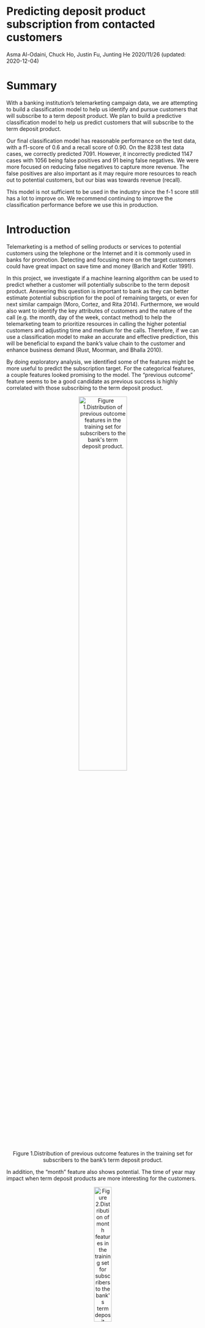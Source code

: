 Predicting deposit product subscription from contacted customers
================
Asma Al-Odaini, Chuck Ho, Justin Fu, Junting He
2020/11/26 (updated: 2020-12-04)

# Summary

With a banking institution’s telemarketing campaign data, we are
attempting to build a classification model to help us identify and
pursue customers that will subscribe to a term deposit product. We plan
to build a predictive classification model to help us predict customers
that will subscribe to the term deposit product.

Our final classification model has reasonable performance on the test
data, with a f1-score of 0.6 and a recall score of 0.90. On the 8238
test data cases, we correctly predicted 7091. However, it incorrectly
predicted 1147 cases with 1056 being false positives and 91 being false
negatives. We were more focused on reducing false negatives to capture
more revenue. The false positives are also important as it may require
more resources to reach out to potential customers, but our bias was
towards revenue (recall).

This model is not sufficient to be used in the industry since the f-1
score still has a lot to improve on. We recommend continuing to improve
the classification performance before we use this in production.

# Introduction

Telemarketing is a method of selling products or services to potential
customers using the telephone or the Internet and it is commonly used in
banks for promotion. Detecting and focusing more on the target customers
could have great impact on save time and money (Barich and Kotler 1991).

In this project, we investigate if a machine learning algorithm can be
used to predict whether a customer will potentially subscribe to the
term deposit product. Answering this question is important to bank as
they can better estimate potential subscription for the pool of
remaining targets, or even for next similar campaign (Moro, Cortez, and
Rita 2014). Furthermore, we would also want to identify the key
attributes of customers and the nature of the call (e.g. the month, day
of the week, contact method) to help the telemarketing team to
prioritize resources in calling the higher potential customers and
adjusting time and medium for the calls. Therefore, if we can use a
classification model to make an accurate and effective prediction, this
will be beneficial to expand the bank’s value chain to the customer and
enhance business demand (Rust, Moorman, and Bhalla 2010).

By doing exploratory analysis, we identified some of the features might
be more useful to predict the subscription target. For the categorical
features, a couple features looked promising to the model. The “previous
outcome” feature seems to be a good candidate as previous success is
highly correlated with those subscribing to the term deposit product.

<div class="figure" style="text-align: center">

<img src="../results/previous_outcome.png" alt="Figure 1.Distribution of previous outcome features in the training set for subscribers to the bank's term deposit product." width="50%" />
<p class="caption">
Figure 1.Distribution of previous outcome features in the training set
for subscribers to the bank’s term deposit product.
</p>

</div>

In addition, the “month” feature also shows potential. The time of year
may impact when term deposit products are more interesting for the
customers.

<div class="figure" style="text-align: center">

<img src="../results/month.png" alt="Figure 2.Distribution of month features in the training set for subscribers to the bank's term deposit product." width="30%" />
<p class="caption">
Figure 2.Distribution of month features in the training set for
subscribers to the bank’s term deposit product.
</p>

</div>

For numeric features, we plotted the distributions of each predictor
from the training data set and coloured the distribution by different
class (did not subscribe: blue and subscribed: orange). Although the
distributions for all of these numeric features overlap to a certain
degree, they also show a difference in their centers and spreads, for
example, employment variation rate, last contact duration, euribor 3
month rate, and consumer price index.

<div class="figure" style="text-align: center">

<img src="../results/numeric.png" alt="Figure 3.Distribution of numeric features in the training set for subscribers and non-subscribers to the bank's term deposit product." width="70%" />
<p class="caption">
Figure 3.Distribution of numeric features in the training set for
subscribers and non-subscribers to the bank’s term deposit product.
</p>

</div>

# Methods

## Data

The data set used in this project is from from a marketing campaign of a
Portuguese bank and created by S. Moro, P. Cortez and P. Rita (Moro,
Cortez, and Rita 2014). It was sourced from the UCI Machine Learning
Repository (@ Dua and Graff 2017) and can be found
[here](https://archive.ics.uci.edu/ml/datasets/Bank+Marketing). Each row
in the data set represents summary statistics with detail information of
the contacted client, including bank client info (e.g. age, job, loan
experience, etc.), other campaign attributes (e.g. number of contact,
previous campaign outcome, etc) and social and economic attributes.
(e.g. consumer confidence index, euribor rate, etc.) They were using
telemarketing to attempt to get customers to sign up for the bank’s term
deposit product. The target in this dataset is yes or no to subscribing
to the term deposit product.

## Analysis

The logistic regression (lr) algorithm was used to build the
classification model to predict whether whether a customer will
subscribe to the term deposit product (found in the y column of the data
set). We used all variables in the original data set to fit the model
and carried out cross-validation to choose the hyperparameter C and
max\_iter with f1-score as the scoring metric. The R and Python
programming languages (R Core Team 2020; Van Rossum and Drake 2009) and
the following R and Python packages were used to perform the analysis:
knitr (Xie 2020), matplotlib (Hunter 2007), seaborn (Waskom et al.
2017), numpy(Oliphant 2006–), os(Van Rossum and Drake 2009),
warnings(McKinney 2019), Pandas (McKinney 2010), altair(VanderPlas et
al. 2018), docopt (Keleshev 2014) The code used to perform the analysis
and create this report can be found here:
<https://github.com/UBC-MDS/DSCI_522_Group_10>

# Results & Discussion

With this first version of the classification model, we included all
features in the model. Future versions of this model will include
enhancements such as feature elimination to try and improve our results.
The model’s pipeline first performs simple imputation and other
pre-processing such as One Hot Encoder for ordinal and categorical
predictors, and standard scaler for numeric predictors before model
fitting and hyperparameter optimization.

Our decisions in choosing the model and also hyperparameter optimization
was based on the f1\_score with a bias towards recall over precision.
Based on the cross-validation f1\_score, our conclusion was to use the
logistic regression (balanced) algorithm. One advantage of this
algorithm is that it is very interpretable, allows us to understand
feature importance, and easier to communicate to higher level
management. We also included class weight balancing to help deal with
our class imbalance in this spotting a class problem.

<p align="center">
<iframe src="data:text/html;charset=utf-8, %3Ctable%20border=%221%22%20class=%22dataframe%22%3E%0A%20%20%3Cthead%3E%0A%20%20%20%20%3Ctr%20style=%22text-align:%20center;%22%3E%0A%20%20%20%20%20%20%3Cth%3E%3C/th%3E%0A%20%20%20%20%20%20%3Cth%3EAccuracy%3C/th%3E%0A%20%20%20%20%20%20%3Cth%3ERecall%3C/th%3E%0A%20%20%20%20%20%20%3Cth%3EPrecision%3C/th%3E%0A%20%20%20%20%20%20%3Cth%3Ef1%3C/th%3E%0A%20%20%20%20%20%20%3Cth%3EAP%3C/th%3E%0A%20%20%20%20%20%20%3Cth%3ERoc_Auc%3C/th%3E%0A%20%20%20%20%3C/tr%3E%0A%20%20%3C/thead%3E%0A%20%20%3Ctbody%3E%0A%20%20%20%20%3Ctr%3E%0A%20%20%20%20%20%20%3Cth%3EDummy%3C/th%3E%0A%20%20%20%20%20%20%3Ctd%3E0.888%3C/td%3E%0A%20%20%20%20%20%20%3Ctd%3E0.000%3C/td%3E%0A%20%20%20%20%20%20%3Ctd%3E0.000%3C/td%3E%0A%20%20%20%20%20%20%3Ctd%3E0.000%3C/td%3E%0A%20%20%20%20%20%20%3Ctd%3E0.112%3C/td%3E%0A%20%20%20%20%20%20%3Ctd%3E0.500%3C/td%3E%0A%20%20%20%20%3C/tr%3E%0A%20%20%20%20%3Ctr%3E%0A%20%20%20%20%20%20%3Cth%3EDecision%20Tree%3C/th%3E%0A%20%20%20%20%20%20%3Ctd%3E0.889%3C/td%3E%0A%20%20%20%20%20%20%3Ctd%3E0.528%3C/td%3E%0A%20%20%20%20%20%20%3Ctd%3E0.506%3C/td%3E%0A%20%20%20%20%20%20%3Ctd%3E0.517%3C/td%3E%0A%20%20%20%20%20%20%3Ctd%3E0.320%3C/td%3E%0A%20%20%20%20%20%20%3Ctd%3E0.731%3C/td%3E%0A%20%20%20%20%3C/tr%3E%0A%20%20%20%20%3Ctr%3E%0A%20%20%20%20%20%20%3Cth%3ENaive%20Bayes%3C/th%3E%0A%20%20%20%20%20%20%3Ctd%3E0.810%3C/td%3E%0A%20%20%20%20%20%20%3Ctd%3E0.654%3C/td%3E%0A%20%20%20%20%20%20%3Ctd%3E0.327%3C/td%3E%0A%20%20%20%20%20%20%3Ctd%3E0.436%3C/td%3E%0A%20%20%20%20%20%20%3Ctd%3E0.387%3C/td%3E%0A%20%20%20%20%20%20%3Ctd%3E0.828%3C/td%3E%0A%20%20%20%20%3C/tr%3E%0A%20%20%20%20%3Ctr%3E%0A%20%20%20%20%20%20%3Cth%3ERBF%20SVM%3C/th%3E%0A%20%20%20%20%20%20%3Ctd%3E0.908%3C/td%3E%0A%20%20%20%20%20%20%3Ctd%3E0.364%3C/td%3E%0A%20%20%20%20%20%20%3Ctd%3E0.670%3C/td%3E%0A%20%20%20%20%20%20%3Ctd%3E0.471%3C/td%3E%0A%20%20%20%20%20%20%3Ctd%3E0.613%3C/td%3E%0A%20%20%20%20%20%20%3Ctd%3E0.920%3C/td%3E%0A%20%20%20%20%3C/tr%3E%0A%20%20%20%20%3Ctr%3E%0A%20%20%20%20%20%20%3Cth%3ELogistic%20Regression%3C/th%3E%0A%20%20%20%20%20%20%3Ctd%3E0.911%3C/td%3E%0A%20%20%20%20%20%20%3Ctd%3E0.421%3C/td%3E%0A%20%20%20%20%20%20%3Ctd%3E0.659%3C/td%3E%0A%20%20%20%20%20%20%3Ctd%3E0.514%3C/td%3E%0A%20%20%20%20%20%20%3Ctd%3E0.591%3C/td%3E%0A%20%20%20%20%20%20%3Ctd%3E0.933%3C/td%3E%0A%20%20%20%20%3C/tr%3E%0A%20%20%20%20%3Ctr%3E%0A%20%20%20%20%20%20%3Cth%3ELogistic%20Regression%20(balanced)%3C/th%3E%0A%20%20%20%20%20%20%3Ctd%3E0.859%3C/td%3E%0A%20%20%20%20%20%20%3Ctd%3E0.879%3C/td%3E%0A%20%20%20%20%20%20%3Ctd%3E0.437%3C/td%3E%0A%20%20%20%20%20%20%3Ctd%3E0.584%3C/td%3E%0A%20%20%20%20%20%20%3Ctd%3E0.583%3C/td%3E%0A%20%20%20%20%20%20%3Ctd%3E0.936%3C/td%3E%0A%20%20%20%20%3C/tr%3E%0A%20%20%20%20%3Ctr%3E%0A%20%20%20%20%20%20%3Cth%3ERidge%20Classifier%3C/th%3E%0A%20%20%20%20%20%20%3Ctd%3E0.906%3C/td%3E%0A%20%20%20%20%20%20%3Ctd%3E0.321%3C/td%3E%0A%20%20%20%20%20%20%3Ctd%3E0.672%3C/td%3E%0A%20%20%20%20%20%20%3Ctd%3E0.435%3C/td%3E%0A%20%20%20%20%20%20%3Ctd%3E0.594%3C/td%3E%0A%20%20%20%20%20%20%3Ctd%3E0.932%3C/td%3E%0A%20%20%20%20%3C/tr%3E%0A%20%20%20%20%3Ctr%3E%0A%20%20%20%20%20%20%3Cth%3ERidge%20Classifier(balanced)%3C/th%3E%0A%20%20%20%20%20%20%3Ctd%3E0.863%3C/td%3E%0A%20%20%20%20%20%20%3Ctd%3E0.841%3C/td%3E%0A%20%20%20%20%20%20%3Ctd%3E0.443%3C/td%3E%0A%20%20%20%20%20%20%3Ctd%3E0.580%3C/td%3E%0A%20%20%20%20%20%20%3Ctd%3E0.577%3C/td%3E%0A%20%20%20%20%20%20%3Ctd%3E0.930%3C/td%3E%0A%20%20%20%20%3C/tr%3E%0A%20%20%20%20%3Ctr%3E%0A%20%20%20%20%20%20%3Cth%3ERandom%20Forest%3C/th%3E%0A%20%20%20%20%20%20%3Ctd%3E0.912%3C/td%3E%0A%20%20%20%20%20%20%3Ctd%3E0.463%3C/td%3E%0A%20%20%20%20%20%20%3Ctd%3E0.652%3C/td%3E%0A%20%20%20%20%20%20%3Ctd%3E0.541%3C/td%3E%0A%20%20%20%20%20%20%3Ctd%3E0.635%3C/td%3E%0A%20%20%20%20%20%20%3Ctd%3E0.940%3C/td%3E%0A%20%20%20%20%3C/tr%3E%0A%20%20%20%20%3Ctr%3E%0A%20%20%20%20%20%20%3Cth%3ERandom%20Forest%20(balanced)%3C/th%3E%0A%20%20%20%20%20%20%3Ctd%3E0.911%3C/td%3E%0A%20%20%20%20%20%20%3Ctd%3E0.410%3C/td%3E%0A%20%20%20%20%20%20%3Ctd%3E0.666%3C/td%3E%0A%20%20%20%20%20%20%3Ctd%3E0.507%3C/td%3E%0A%20%20%20%20%20%20%3Ctd%3E0.630%3C/td%3E%0A%20%20%20%20%20%20%3Ctd%3E0.941%3C/td%3E%0A%20%20%20%20%3C/tr%3E%0A%20%20%3C/tbody%3E%0A%3C/table%3E " style="border: none; seamless:seamless; width: 800px; height: 300px">
</iframe>
</p>

Figure 4. Scoring results on the algorithms tested

As a result, we are using Logistic Regression (balanced) with
class\_weight equal to “balanced” which deals with the class imbalance
originally identified in our proposal. Then, we conducted hyperparameter
optimization for the parmeters C, the inverse of regularization
strength, and max\_iter, the maximum number of iterations, by carrying
out 5-fold cross-validation. We used the f1-score as our metric of model
prediction performance. We observed that the optimal combination of C
and max\_iter were 1 and 200, respectively. There were also other
combinations that also had the same score, so we arbitrarily chose the
first one.

<p align="center">
<iframe src="data:text/html;charset=utf-8, %3Ctable%20border=%221%22%20class=%22dataframe%22%3E%0A%20%20%3Cthead%3E%0A%20%20%20%20%3Ctr%20style=%22text-align:%20center;%22%3E%0A%20%20%20%20%20%20%3Cth%3Erank%3C/th%3E%0A%20%20%20%20%20%20%3Cth%3Ef1%3C/th%3E%0A%20%20%20%20%20%20%3Cth%3Eparam_logisticregression__C%3C/th%3E%0A%20%20%20%20%20%20%3Cth%3Eparam_logisticregression__max_iter%3C/th%3E%0A%20%20%20%20%3C/tr%3E%0A%20%20%3C/thead%3E%0A%20%20%3Ctbody%3E%0A%20%20%20%20%3Ctr%3E%0A%20%20%20%20%20%20%3Ctd%3E1%3C/td%3E%0A%20%20%20%20%20%20%3Ctd%3E0.583629%3C/td%3E%0A%20%20%20%20%20%20%3Ctd%3E1%3C/td%3E%0A%20%20%20%20%20%20%3Ctd%3E800%3C/td%3E%0A%20%20%20%20%3C/tr%3E%0A%20%20%20%20%3Ctr%3E%0A%20%20%20%20%20%20%3Ctd%3E1%3C/td%3E%0A%20%20%20%20%20%20%3Ctd%3E0.583629%3C/td%3E%0A%20%20%20%20%20%20%3Ctd%3E1%3C/td%3E%0A%20%20%20%20%20%20%3Ctd%3E1800%3C/td%3E%0A%20%20%20%20%3C/tr%3E%0A%20%20%20%20%3Ctr%3E%0A%20%20%20%20%20%20%3Ctd%3E1%3C/td%3E%0A%20%20%20%20%20%20%3Ctd%3E0.583629%3C/td%3E%0A%20%20%20%20%20%20%3Ctd%3E1%3C/td%3E%0A%20%20%20%20%20%20%3Ctd%3E1000%3C/td%3E%0A%20%20%20%20%3C/tr%3E%0A%20%20%20%20%3Ctr%3E%0A%20%20%20%20%20%20%3Ctd%3E4%3C/td%3E%0A%20%20%20%20%20%20%3Ctd%3E0.583338%3C/td%3E%0A%20%20%20%20%20%20%3Ctd%3E100%3C/td%3E%0A%20%20%20%20%20%20%3Ctd%3E200%3C/td%3E%0A%20%20%20%20%3C/tr%3E%0A%20%20%20%20%3Ctr%3E%0A%20%20%20%20%20%20%3Ctd%3E5%3C/td%3E%0A%20%20%20%20%20%20%3Ctd%3E0.583334%3C/td%3E%0A%20%20%20%20%20%20%3Ctd%3E10%3C/td%3E%0A%20%20%20%20%20%20%3Ctd%3E200%3C/td%3E%0A%20%20%20%20%3C/tr%3E%0A%20%20%3C/tbody%3E%0A%3C/table%3E " style="border: none; seamless:seamless; width: 800px; height: 180px">
</iframe>
</p>

Figure 5. Top 5 results from hyperparameter optimization.

Our classification model has reasonable performance on the test data,
with a final f1-score of 0.6. As we were focused on minimizing false
negatives compared to false positives, as mentioned in the summary, we
were using the f1-score as the main metric but had a bias of recall over
precision as we focused on capturing as many customers as we can. With
the current f1-score, we believe there is more room to improve on this
model.

<div class="figure" style="text-align: center">

<img src="../results/confusion_matrix.svg" alt="Figure 6. Comfusion matrix on the test result." width="60%" />
<p class="caption">
Figure 6. Comfusion matrix on the test result.
</p>

</div>

From this stage of analysis, we reviewed the features with the top 10
weights identified by the model. They did overlap with the some of
features identified in our explanatory data analysis.

<div class="figure" style="text-align: center">

<img src="../results/top10_predictors_disregard_direction.svg" alt="Figure 7. Top 10 features identified by model." width="60%" />
<p class="caption">
Figure 7. Top 10 features identified by model.
</p>

</div>

To further improve on this model, we can look into the false negatives
and false positives to see if we can compare them to the ones that are
correctly predicted. From there we can potentially identify features
that have more influence on this incorrect prediction and explore
different feature engineering techniques to improve our model. We will
also spend more effort on feature selection and attempt recursive
feature elimination and/or feature selection. In addition to providing
the call agents with predictions on whether a customer would potentially
subscribe to the term deposit product, we could provide probability
estimates for the prediction so the bank’s call agents can use their own
judgment to whether or not they will spend their time to engage a
particular customer. If they are not busy, they may be more willing to
contact those with lower probabilities. If they are busy, they can skip
particular customers to try and maximize the revenue stream.

# References

<div id="refs" class="references csl-bib-body hanging-indent">

<div id="ref-barich1991framework" class="csl-entry">

Barich, Howard, and Philip Kotler. 1991. “A Framework for Marketing
Image Management.” *MIT Sloan Management Review* 32 (2): 94.

</div>

<div id="ref-Dua2019" class="csl-entry">

Dua, Dheeru, and Casey Graff. 2017. “UCI Machine Learning Repository.”
University of California, Irvine, School of Information; Computer
Sciences. <http://archive.ics.uci.edu/ml>.

</div>

<div id="ref-Hunter" class="csl-entry">

Hunter, J. D. 2007. “Matplotlib: A 2d Graphics Environment.” *Computing
in Science & Engineering* 9 (3): 90–95.
<https://doi.org/10.1109/MCSE.2007.55>.

</div>

<div id="ref-docoptpython" class="csl-entry">

Keleshev, Vladimir. 2014. *Docopt: Command-Line Interface Description
Language*. <https://github.com/docopt/docopt>.

</div>

<div id="ref-mckinney-proc-scipy-2010" class="csl-entry">

McKinney, Wes. 2010. “Data Structures for Statistical Computing in
Python.” In *Proceedings of the 9th Python in Science Conference*,
edited by Stéfan van der Walt and Jarrod Millman, 56–61.
<https://doi.org/10.25080/Majora-92bf1922-00a>.

</div>

<div id="ref-moro2014data" class="csl-entry">

Moro, Sérgio, Paulo Cortez, and Paulo Rita. 2014. “A Data-Driven
Approach to Predict the Success of Bank Telemarketing.” *Decision
Support Systems* 62: 22–31.

</div>

<div id="ref-numpy" class="csl-entry">

Oliphant, Travis. 2006–. “NumPy: A Guide to NumPy.” USA: Trelgol
Publishing. <http://www.numpy.org/>.

</div>

<div id="ref-R" class="csl-entry">

R Core Team. 2020. *R: A Language and Environment for Statistical
Computing*. Vienna, Austria: R Foundation for Statistical Computing.
<https://www.R-project.org/>.

</div>

<div id="ref-rust2010spotlight" class="csl-entry">

Rust, Roland T, Christine Moorman, and Gaurav Bhalla. 2010. “Spotlight
on Reinvention: Rethinking Marketing.” *Harvard Business Review* 88 (1):
2–8.

</div>

<div id="ref-Python" class="csl-entry">

Van Rossum, Guido, and Fred L. Drake. 2009. *Python 3 Reference Manual*.
Scotts Valley, CA: CreateSpace.

</div>

<div id="ref-Altair2018" class="csl-entry">

VanderPlas, Jacob, Brian Granger, Jeffrey Heer, Dominik Moritz, Kanit
Wongsuphasawat, Arvind Satyanarayan, Eitan Lees, Ilia Timofeev, Ben
Welsh, and Scott Sievert. 2018. “Altair: Interactive Statistical
Visualizations for Python.” *Journal of Open Source Software*, December.
<https://doi.org/10.21105/joss.01057>.

</div>

<div id="ref-michael_waskom_2017_883859" class="csl-entry">

Waskom, Michael, Olga Botvinnik, Drew O’Kane, Paul Hobson, Saulius
Lukauskas, David C Gemperline, Tom Augspurger, et al. 2017.
*Mwaskom/Seaborn: V0.8.1 (September 2017)* (version v0.8.1). Zenodo.
<https://doi.org/10.5281/zenodo.883859>.

</div>

<div id="ref-knitr" class="csl-entry">

Xie, Yihui. 2020. *Knitr: A General-Purpose Package for Dynamic Report
Generation in r*. <https://yihui.org/knitr/>.

</div>

</div>
